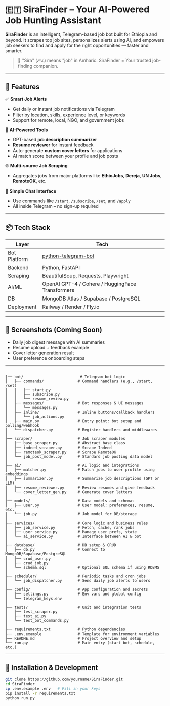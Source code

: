 # 🇪🇹 SiraFinder – Your AI-Powered Job Hunting Assistant

**SiraFinder** is an intelligent, Telegram-based job bot built for Ethiopia and beyond. It scrapes top job sites, personalizes alerts using AI, and empowers job seekers to find and apply for the right opportunities — faster and smarter.

> 🎯 "Sira" (ሥራ) means "job" in Amharic. SiraFinder = Your trusted job-finding companion.

---

## 🚀 Features

✅ **Smart Job Alerts**  
- Get daily or instant job notifications via Telegram  
- Filter by location, skills, experience level, or keywords  
- Support for remote, local, NGO, and government jobs

🤖 **AI-Powered Tools**  
- GPT-based **job description summarizer**  
- **Resume reviewer** for instant feedback  
- Auto-generate **custom cover letters** for applications  
- AI match score between your profile and job posts

🌐 **Multi-source Job Scraping**  
- Aggregates jobs from major platforms like **EthioJobs**, **Dereja**, **UN Jobs**, **RemoteOK**, etc.

💬 **Simple Chat Interface**  
- Use commands like `/start`, `/subscribe`, `/set`, and `/apply`  
- All inside Telegram – no sign-up required

---

## 📦 Tech Stack

| Layer         | Tech                                                                 |
|---------------|----------------------------------------------------------------------|
| Bot Platform  | [python-telegram-bot](https://github.com/python-telegram-bot/python-telegram-bot) |
| Backend       | Python, FastAPI                                                      |
| Scraping      | BeautifulSoup, Requests, Playwright                                  |
| AI/ML         | OpenAI GPT-4 / Cohere / HuggingFace Transformers                     |
| DB            | MongoDB Atlas / Supabase / PostgreSQL                                |
| Deployment    | Railway / Render / Fly.io                                            |

---

## 📸 Screenshots (Coming Soon)

- Daily job digest message with AI summaries  
- Resume upload + feedback example  
- Cover letter generation result  
- User preference onboarding steps  

---
```

|── bot/                         # Telegram bot logic
│   ├── commands/               # Command handlers (e.g., /start, /set)
│   │   ├── start.py
│   │   ├── subscribe.py
│   │   └── resume_review.py
│   ├── messages/               # Bot responses & UI messages
│   │   └── messages.py
│   ├── inline/                 # Inline buttons/callback handlers
│   │   └── job_actions.py
│   ├── main.py                 # Entry point: bot setup and polling/webhook
│   └── dispatcher.py           # Register handlers and middlewares
│
├── scraper/                    # Job scraper modules
│   ├── base_scraper.py         # Abstract base class
│   ├── indeed_scraper.py       # Scrape Indeed
│   ├── remoteok_scraper.py     # Scrape RemoteOK
│   └── job_post_model.py       # Standard job posting data model
│
├── ai/                         # AI logic and integrations
│   ├── matcher.py              # Match jobs to user profile using embeddings
│   ├── summarizer.py           # Summarize job descriptions (GPT or LLM)
│   ├── resume_reviewer.py      # Review resumes and give feedback
│   └── cover_letter_gen.py     # Generate cover letters
│
├── models/                     # Data models and schemas
│   ├── user.py                 # User model: preferences, resume, etc.
│   └── job.py                  # Job model for DB/storage
│
├── services/                   # Core logic and business rules
│   ├── job_service.py          # Fetch, cache, rank jobs
│   ├── user_service.py         # Manage user prefs, state
│   └── ai_service.py           # Interface between AI & bot
│
├── database/                   # DB setup & CRUD
│   ├── db.py                   # Connect to MongoDB/Supabase/PostgreSQL
│   ├── crud_user.py
│   ├── crud_job.py
│   └── schema.sql              # Optional SQL schema if using RDBMS
│
├── scheduler/                  # Periodic tasks and cron jobs
│   └── job_dispatcher.py       # Send daily job alerts to users
│
├── config/                     # App configuration and secrets
│   ├── settings.py             # Env vars and global config
│   └── telegram_keys.env
│
├── tests/                      # Unit and integration tests
│   ├── test_scraper.py
│   ├── test_ai.py
│   └── test_bot_commands.py
│
├── requirements.txt            # Python dependencies
├── .env.example                # Template for environment variables
├── README.md                   # Project overview and setup
└── run.py                      # Main entry (start bot, schedule, etc.)

```
---

## 🔧 Installation & Development

```bash
git clone https://github.com/yourname/SiraFinder.git
cd SiraFinder
cp .env.example .env   # Fill in your keys
pip install -r requirements.txt
python run.py
```
